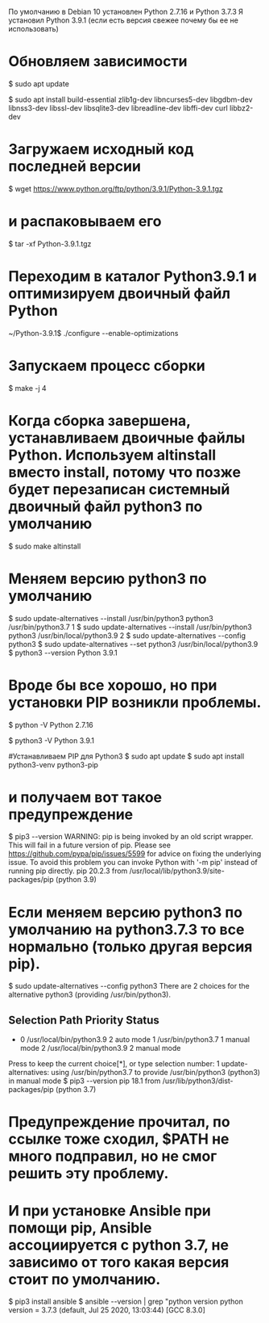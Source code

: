 По умолчанию в Debian 10 установлен Python 2.7.16 и Python 3.7.3
Я установил Python 3.9.1 (если есть версия свежее почему бы ее не использовать)

# Обновляем зависимости

$ sudo apt update

$ sudo apt install build-essential zlib1g-dev libncurses5-dev libgdbm-dev libnss3-dev libssl-dev libsqlite3-dev libreadline-dev libffi-dev curl libbz2-dev

# Загружаем исходный код последней версии
$ wget https://www.python.org/ftp/python/3.9.1/Python-3.9.1.tgz

# и распаковываем его
$ tar -xf Python-3.9.1.tgz

# Переходим в каталог Python3.9.1 и оптимизируем двоичный файл Python
 
~/Python-3.9.1$ ./configure --enable-optimizations

# Запускаем процесс сборки

$ make -j 4

# Когда сборка завершена, устанавливаем двоичные файлы Python. Используем altinstall вместо install, потому что позже будет перезаписан системный двоичный файл python3 по умолчанию

$ sudo make altinstall

# Меняем версию python3 по умолчанию

$ sudo update-alternatives --install /usr/bin/python3 python3 /usr/bin/python3.7 1
$ sudo update-alternatives --install /usr/bin/python3 python3 /usr/bin/local/python3.9 2
$ sudo update-alternatives --config python3
$ sudo update-alternatives  --set python3 /usr/bin/local/python3.9
$ python3 --version
 Python 3.9.1

# Вроде бы все хорошо, но при установки PIP возникли проблемы.
 
$ python -V
 Python 2.7.16

$ python3 -V 
 Python 3.9.1

 #Устанавливаем PIP для Python3
$ sudo apt update
$ sudo apt install python3-venv python3-pip

# и получаем вот такое предупреждение 
 
$ pip3 --version
WARNING: pip is being invoked by an old script wrapper. This will fail in a future version of pip.
Please see https://github.com/pypa/pip/issues/5599 for advice on fixing the underlying issue.
To avoid this problem you can invoke Python with '-m pip' instead of running pip directly.
pip 20.2.3 from /usr/local/lib/python3.9/site-packages/pip (python 3.9)

# Если меняем версию python3 по умолчанию на python3.7.3 то все нормально (только другая версия pip).

$ sudo update-alternatives --config python3
There are 2 choices for the alternative python3 (providing /usr/bin/python3).

  Selection    Path                      Priority   Status
------------------------------------------------------------
* 0            /usr/local/bin/python3.9   2         auto mode
  1            /usr/bin/python3.7         1         manual mode
  2            /usr/local/bin/python3.9   2         manual mode

Press <enter> to keep the current choice[*], or type selection number: 1
update-alternatives: using /usr/bin/python3.7 to provide /usr/bin/python3 (python3) in manual mode
$ pip3 --version
pip 18.1 from /usr/lib/python3/dist-packages/pip (python 3.7)


# Предупреждение прочитал, по ссылке тоже сходил, $PATH не много подправил, но не смог решить эту проблему.
# И при установке Ansible при помощи pip, Ansible ассоциируется с python 3.7, не зависимо от того какая версия стоит по умолчанию.

$ pip3 install ansible
$ ansible --version | grep "python version
  python version = 3.7.3 (default, Jul 25 2020, 13:03:44) [GCC 8.3.0]
  
  

  
  
  
  
  
  
  
  
  
  
  
  
  
